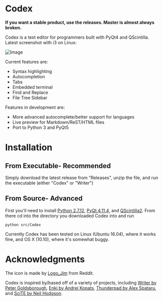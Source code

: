 # Codex

**If you want a stable product, use the releases. Master is almost always broken.**

Codex is a text editor for programmers built with PyQt4 and QScintilla.
Latest screenshot with i3 on Linux:

![Image](https://raw.githubusercontent.com/sbenchik/QsciWriter/master/screen.png)

Current features are:
* Syntax highlighting
* Autocompletion
* Tabs
* Embedded terminal
* Find and Replace
* File Tree Sidebar

Features in development are:
* More advanced autocomplete/better support for languages 
* Live preview for Markdown/ReST/HTML files
* Port to Python 3 and PyQt5

# Installation
## From Executable- Recommended
Simply download the latest release from "Releases", unzip the file, and run the executable (either "Codex" or "Writer")
## From Source- Advanced
First you'll need to install [Python 2.7.12](https://www.python.org/downloads/), [PyQt 4.11.4](https://www.riverbankcomputing.com/software/pyqt/download), and [QScintilla2](https://www.riverbankcomputing.com/software/qscintilla/download).
From there cd into the directory you downloaded Codex into and run

	python src/Codex

Currently Codex has been tested on Linux (Ubuntu 16.04), where it works fine, and OS X (10.10), where it's somewhat buggy.

# Acknowledgments
The icon is made by [Logo_Jim](http://electriceyecreations.tumblr.com) from Reddit.

Codex is inspired by/based off of a variety of projects, including [Writer by Peter Goldsborough](https://github.com/goldsborough/Writer), [Enki by Andrei Kopats](http://enki-editor.org), [Thunderpad by Alex Spataru](https://github.com/alex-spataru/Thunderpad), and [SciTE by Neil Hodgson](http://www.scintilla.org/SciTE.html).

